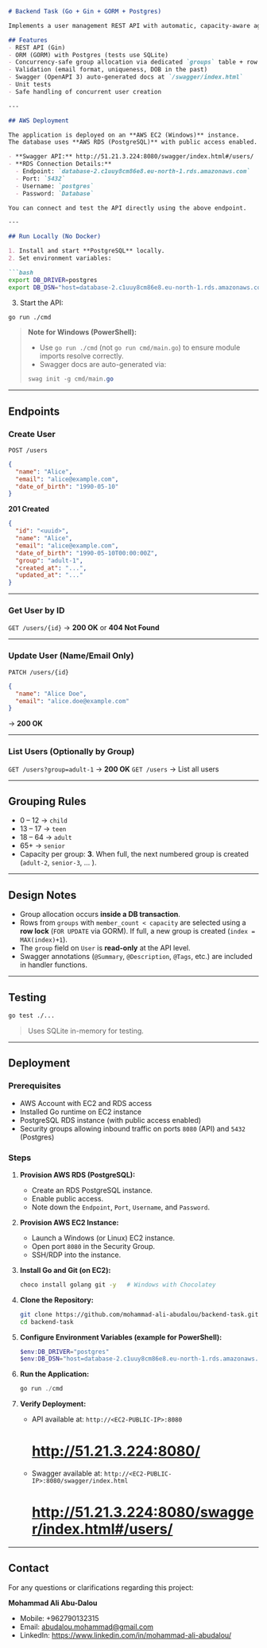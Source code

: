 ````markdown
# Backend Task (Go + Gin + GORM + Postgres)

Implements a user management REST API with automatic, capacity-aware age-group assignment.

## Features
- REST API (Gin)
- ORM (GORM) with Postgres (tests use SQLite)
- Concurrency-safe group allocation via dedicated `groups` table + row locks
- Validation (email format, uniqueness, DOB in the past)
- Swagger (OpenAPI 3) auto-generated docs at `/swagger/index.html`
- Unit tests
- Safe handling of concurrent user creation

---

## AWS Deployment

The application is deployed on an **AWS EC2 (Windows)** instance.  
The database uses **AWS RDS (PostgreSQL)** with public access enabled.  

- **Swagger API:** http://51.21.3.224:8080/swagger/index.html#/users/
- **RDS Connection Details:**  
  - Endpoint: `database-2.c1uuy8cm86e8.eu-north-1.rds.amazonaws.com`  
  - Port: `5432`  
  - Username: `postgres`  
  - Password: `Database`

You can connect and test the API directly using the above endpoint.

---

## Run Locally (No Docker)

1. Install and start **PostgreSQL** locally.
2. Set environment variables:

```bash
export DB_DRIVER=postgres
export DB_DSN="host=database-2.c1uuy8cm86e8.eu-north-1.rds.amazonaws.com user=postgres password=Database dbname=postgres port=5432 sslmode=require TimeZone=UTC"
````

3. Start the API:

```bash
go run ./cmd
```

> **Note for Windows (PowerShell):**
>
> * Use `go run ./cmd` (not `go run cmd/main.go`) to ensure module imports resolve correctly.
> * Swagger docs are auto-generated via:
>
> ```powershell
> swag init -g cmd/main.go
> ```

---

## Endpoints

### Create User

`POST /users`

```json
{
  "name": "Alice",
  "email": "alice@example.com",
  "date_of_birth": "1990-05-10"
}
```

**201 Created**

```json
{
  "id": "<uuid>",
  "name": "Alice",
  "email": "alice@example.com",
  "date_of_birth": "1990-05-10T00:00:00Z",
  "group": "adult-1",
  "created_at": "...",
  "updated_at": "..."
}
```

---

### Get User by ID

`GET /users/{id}` → **200 OK** or **404 Not Found**

---

### Update User (Name/Email Only)

`PATCH /users/{id}`

```json
{
  "name": "Alice Doe",
  "email": "alice.doe@example.com"
}
```

→ **200 OK**

---

### List Users (Optionally by Group)

`GET /users?group=adult-1` → **200 OK**
`GET /users` → List all users

---

## Grouping Rules

* 0 – 12 → `child`
* 13 – 17 → `teen`
* 18 – 64 → `adult`
* 65+ → `senior`
* Capacity per group: **3**. When full, the next numbered group is created (`adult-2`, `senior-3`, ... ).

---

## Design Notes

* Group allocation occurs **inside a DB transaction**.
* Rows from `groups` with `member_count < capacity` are selected using a **row lock** (`FOR UPDATE` via GORM).
  If full, a new group is created (`index = MAX(index)+1`).
* The `group` field on `User` is **read-only** at the API level.
* Swagger annotations (`@Summary`, `@Description`, `@Tags`, etc.) are included in handler functions.

---

## Testing

```bash
go test ./...
```

> Uses SQLite in-memory for testing.

---

## Deployment

### Prerequisites

* AWS Account with EC2 and RDS access
* Installed Go runtime on EC2 instance
* PostgreSQL RDS instance (with public access enabled)
* Security groups allowing inbound traffic on ports `8080` (API) and `5432` (Postgres)

### Steps

1. **Provision AWS RDS (PostgreSQL):**

   * Create an RDS PostgreSQL instance.
   * Enable public access.
   * Note down the `Endpoint`, `Port`, `Username`, and `Password`.

2. **Provision AWS EC2 Instance:**

   * Launch a Windows (or Linux) EC2 instance.
   * Open port `8080` in the Security Group.
   * SSH/RDP into the instance.

3. **Install Go and Git (on EC2):**

   ```bash
   choco install golang git -y   # Windows with Chocolatey
   ```

4. **Clone the Repository:**

   ```bash
   git clone https://github.com/mohammad-ali-abudalou/backend-task.git
   cd backend-task
   ```

5. **Configure Environment Variables (example for PowerShell):**

   ```powershell
   $env:DB_DRIVER="postgres"
   $env:DB_DSN="host=database-2.c1uuy8cm86e8.eu-north-1.rds.amazonaws.com user=postgres password=Database dbname=postgres port=5432 sslmode=disable TimeZone=UTC"
   ```

6. **Run the Application:**

   ```powershell
   go run ./cmd
   ```

7. **Verify Deployment:**

   * API available at: `http://<EC2-PUBLIC-IP>:8080` 
      # http://51.21.3.224:8080/
   * Swagger available at: `http://<EC2-PUBLIC-IP>:8080/swagger/index.html` 
      # http://51.21.3.224:8080/swagger/index.html#/users/

---

## Contact

For any questions or clarifications regarding this project:

**Mohammad Ali Abu-Dalou**

* Mobile: +962790132315
* Email: abudalou.mohammad@gmail.com
* LinkedIn: https://www.linkedin.com/in/mohammad-ali-abudalou/

```